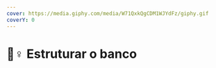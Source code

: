 ```yaml
---
cover: https://media.giphy.com/media/W71QxkQgCDM1WJYdFz/giphy.gif
coverY: 0
---
```


# 👷♀ Estruturar o banco


